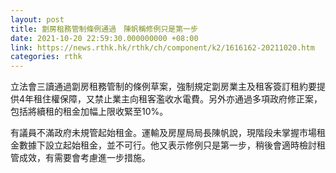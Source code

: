 ```yaml
---
layout: post
title: 劏房租務管制條例通過　陳帆稱修例只是第一步
date: 2021-10-20 22:59:30.000000000 +08:00
link: https://news.rthk.hk/rthk/ch/component/k2/1616162-20211020.htm
categories: rthk
---
```


立法會三讀通過劏房租務管制的條例草案，強制規定劏房業主及租客簽訂租約要提供4年租住權保障，又禁止業主向租客濫收水電費。另外亦通過多項政府修正案，包括將續租的租金加幅上限收緊至10%。

有議員不滿政府未規管起始租金。運輸及房屋局局長陳帆說，現階段未掌握市場租金數據下設立起始租金，並不可行。他又表示修例只是第一步，稍後會適時檢討租管成效，有需要會考慮進一步措施。
